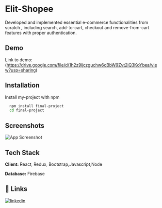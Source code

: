 
# Elit-Shopee
Developed and implemented essential e-commerce functionalities from scratch , including search, add-to-cart, checkout and remove-from-cart features with proper authentication.



## Demo

Link to demo: (https://drive.google.com/file/d/1h2z9ijczguchw6cBbW9Zvt2iQ3KoYbea/view?usp=sharing)


## Installation

Install my-project with npm

```bash
  npm install final-project
  cd final-project
```
    
## Screenshots

![App Screenshot](https://via.placeholder.com/468x300?text=App+Screenshot+Here)


## Tech Stack

**Client:** React, Redux, Bootstrap,Javascript,Node

**Database:** Firebase


## 🔗 Links

[![linkedin](https://img.shields.io/badge/linkedin-0A66C2?style=for-the-badge&logo=linkedin&logoColor=white)](https://www.linkedin.com/in/shalini06/)


